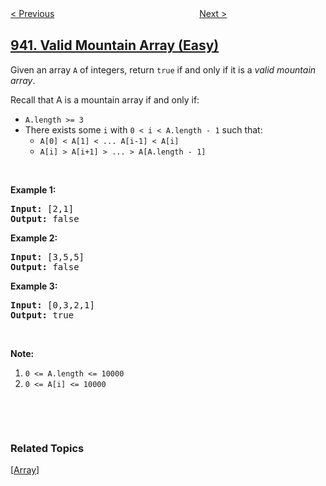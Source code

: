 <!--|This file generated by command(leetcode description); DO NOT EDIT.    |-->
<!--+----------------------------------------------------------------------+-->
<!--|@author    openset <openset.wang@gmail.com>                           |-->
<!--|@link      https://github.com/openset                                 |-->
<!--|@home      https://github.com/tonymontaro/leetcode-hints                        |-->
<!--+----------------------------------------------------------------------+-->

[< Previous](https://github.com/tonymontaro/leetcode-hints/tree/master/problems/distinct-subsequences-ii "Distinct Subsequences II")
　　　　　　　　　　　　　　　　
[Next >](https://github.com/tonymontaro/leetcode-hints/tree/master/problems/di-string-match "DI String Match")

## [941. Valid Mountain Array (Easy)](https://leetcode.com/problems/valid-mountain-array "有效的山脉数组")

<p>Given an array <code>A</code> of integers, return <code>true</code> if and only if it is a <em>valid mountain array</em>.</p>

<p>Recall that A is a mountain array if and only if:</p>

<ul>
	<li><code>A.length &gt;= 3</code></li>
	<li>There exists some <code>i</code> with&nbsp;<code>0 &lt; i&nbsp;&lt; A.length - 1</code>&nbsp;such that:
	<ul>
		<li><code>A[0] &lt; A[1] &lt; ... A[i-1] &lt; A[i] </code></li>
		<li><code>A[i] &gt; A[i+1] &gt; ... &gt; A[A.length - 1]</code></li>
	</ul>
	</li>
</ul>

<p>&nbsp;</p>

<p><strong>Example 1:</strong></p>

<pre>
<strong>Input: </strong><span id="example-input-1-1">[2,1]</span>
<strong>Output: </strong><span id="example-output-1">false</span>
</pre>

<div>
<p><strong>Example 2:</strong></p>

<pre>
<strong>Input: </strong><span id="example-input-2-1">[3,5,5]</span>
<strong>Output: </strong><span id="example-output-2">false</span>
</pre>

<div>
<p><strong>Example 3:</strong></p>

<pre>
<strong>Input: </strong><span id="example-input-3-1">[0,3,2,1]</span>
<strong>Output: </strong><span id="example-output-3">true</span></pre>
</div>
</div>

<p>&nbsp;</p>

<p><strong>Note:</strong></p>

<ol>
	<li><code>0 &lt;= A.length &lt;= 10000</code></li>
	<li><code>0 &lt;= A[i] &lt;= 10000&nbsp;</code></li>
</ol>

<div>
<p>&nbsp;</p>

<div>
<div>&nbsp;</div>
</div>
</div>

### Related Topics
  [[Array](https://github.com/tonymontaro/leetcode-hints/tree/master/tag/array/README.md)]
